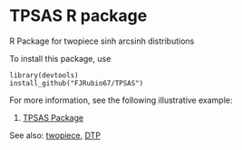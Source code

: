 # TPSAS R package 

R Package for twopiece sinh arcsinh distributions

To install this package, use

```
library(devtools)
install_github("FJRubio67/TPSAS")
```

For more information, see the following illustrative example:

1. [TPSAS Package
](https://rpubs.com/FJRubio/TPSAS)

See also: [twopiece](https://github.com/FJRubio67/twopiece), [DTP](https://github.com/FJRubio67/DTP)
